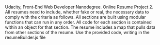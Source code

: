 Udacity, Front-End Web Developer Nanodegree. Online Resume Project 2.
All resumes need to include, whether fake or real, the necessary data to comply with the criteria as follows. All sections are built using modular functions that can run in any order. All code for each section is contained within an object for that section. The resume includes a map that pulls data from other sections of the resume.
Use the provided code, writing in the resumeBuilder.js file
